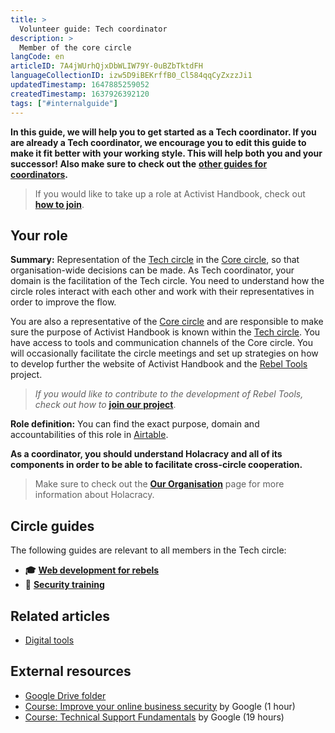 ```yaml
---
title: >
  Volunteer guide: Tech coordinator
description: >
  Member of the core circle
langCode: en
articleID: 7A4jWUrhQjxDbWLIW79Y-0uBZbTktdFH
languageCollectionID: izw5D9iBEKrffB0_Cl584qqCyZxzzJi1
updatedTimestamp: 1647885259052
createdTimestamp: 1637926392120
tags: ["#internalguide"]
---
```


**In this guide, we will help you to get started as a Tech coordinator. If you are already a Tech coordinator, we encourage you to edit this guide to make it fit better with your working style. This will help both you and your successor! Also make sure to check out the** [**other guides for coordinators**](/support)**.**

> If you would like to take up a role at Activist Handbook, check out [**how to join**](/join).

## **Your role**

**Summary:** Representation of the [Tech circle](/support/tech) in the [Core circle](/support/core), so that organisation-wide decisions can be made. As Tech coordinator, your domain is the facilitation of the Tech circle. You need to understand how the circle roles interact with each other and work with their representatives in order to improve the flow.

You are also a representative of the [Core circle](/support/core) and are responsible to make sure the purpose of Activist Handbook is known within the [Tech circle](/support/tech). You have access to tools and communication channels of the Core circle. You will occasionally facilitate the circle meetings and set up strategies on how to develop further the website of Activist Handbook and the [Rebel Tools](https://rebel.tools/) project.

> _If you would like to contribute to the development of Rebel Tools, check out how to_ [**join our project**](https://mailchi.mp/activisthandbook/rebeltools).

**Role definition:** You can find the exact purpose, domain and accountabilities of this role in [Airtable](https://airtable.com/shr6GqOJ7587fNbEn/tbloV4g8loVisebVz/viwcTSIOwzDuE9XBn/recKHaUE5q9FPBqna).

**As a coordinator, you should understand Holacracy and all of its components in order to be able to facilitate cross-circle cooperation.**

> Make sure to check out the [**Our Organisation**](/support/organisation) page for more information about Holacracy.

## **Circle guides**

The following guides are relevant to all members in the Tech circle:

-   **🎓** [**Web development for rebels**](/academy/web-dev)
-   **🔐** [**Security training**](/support/tech/security-training)

## **Related articles**

-   [Digital tools](/tools)

## **External resources**

-   [Google Drive folder](https://drive.google.com/drive/u/0/folders/1TicTaeF_0VOxiAYWqPqNi7-OYsRmMGti)
-   [Course: Improve your online business security](https://learndigital.withgoogle.com/digitalgarage/course/improve-online-security) by Google (1 hour)
-   [Course: Technical Support Fundamentals](https://learndigital.withgoogle.com/digitalgarage/course/technical-support-fundamentals) by Google (19 hours)